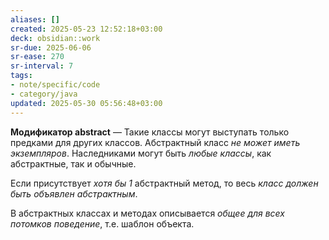 ```yaml
---
aliases: []
created: 2025-05-23 12:52:18+03:00
deck: obsidian::work
sr-due: 2025-06-06
sr-ease: 270
sr-interval: 7
tags:
- note/specific/code
- category/java
updated: 2025-05-30 05:56:48+03:00
---
```


**Модификатор abstract**
—
Такие классы могут выступать только предками для других классов. Абстрактный класс *не может иметь экземпляров*. Наследниками могут быть *любые классы*, как абстрактные, так и обычные.

Если присутствует *хотя бы 1* абстрактный метод, то весь *класс должен быть объявлен абстрактным*.

В абстрактных классах и методах описывается *общее для всех потомков поведение*, т.е. шаблон объекта.